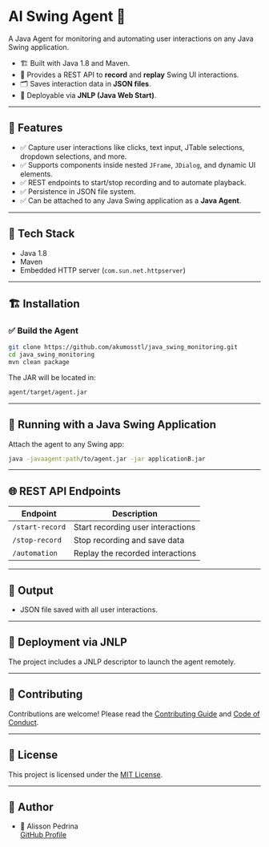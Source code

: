 # AI Swing Agent 🎯

A Java Agent for monitoring and automating user interactions on any Java Swing application.

- 🏗️ Built with Java 1.8 and Maven.
- 🔗 Provides a REST API to **record** and **replay** Swing UI interactions.
- 🗂️ Saves interaction data in **JSON files**.
- 🚀 Deployable via **JNLP (Java Web Start)**.

---

## 🚀 Features

- ✅ Capture user interactions like clicks, text input, JTable selections, dropdown selections, and more.
- ✅ Supports components inside nested `JFrame`, `JDialog`, and dynamic UI elements.
- ✅ REST endpoints to start/stop recording and to automate playback.
- ✅ Persistence in JSON file system.
- ✅ Can be attached to any Java Swing application as a **Java Agent**.

---

## 🧰 Tech Stack

- Java 1.8
- Maven
- Embedded HTTP server (`com.sun.net.httpserver`)

---

## 🏗️ Installation

### ✅ Build the Agent

```bash
git clone https://github.com/akumosstl/java_swing_monitoring.git
cd java_swing_monitoring
mvn clean package
```

The JAR will be located in:

```bash
agent/target/agent.jar
```

---

## 🚀 Running with a Java Swing Application

Attach the agent to any Swing app:

```bash
java -javaagent:path/to/agent.jar -jar applicationB.jar
```

---

## 🌐 REST API Endpoints

| Endpoint        | Description                       |
|-----------------|-----------------------------------|
| `/start-record` | Start recording user interactions |
| `/stop-record`  | Stop recording and save data      |
| `/automation`   | Replay the recorded interactions  |

---

## 📂 Output

- JSON file saved with all user interactions.

---

## 💾 Deployment via JNLP

The project includes a JNLP descriptor to launch the agent remotely.

---

## 🤝 Contributing

Contributions are welcome! Please read the [Contributing Guide](CONTRIBUTING.md)
and [Code of Conduct](CODE_OF_CONDUCT.md).

---

## 📜 License

This project is licensed under the [MIT License](LICENSE).

---

## 🧠 Author

- 👤 Alisson Pedrina  
  [GitHub Profile](https://github.com/akumosstl)
